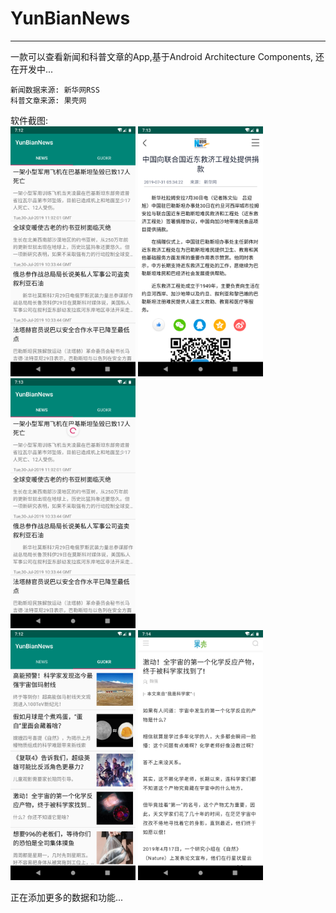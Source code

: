 # YunBianNews
--------------
一款可以查看新闻和科普文章的App,基于Android Architecture Components, 还在开发中...
    
    新闻数据来源: 新华网RSS
    科普文章来源: 果壳网

软件截图:<br>
<img src="https://raw.githubusercontent.com/PetitsRaids/YunBianNews/master/app/screenshot/news.png" width=200/>
<img src="https://raw.githubusercontent.com/PetitsRaids/YunBianNews/master/app/screenshot/news_detail.png" width=200/>
<img src="https://raw.githubusercontent.com/PetitsRaids/YunBianNews/master/app/screenshot/refreshing.png" width=200/>
<br>
<img src="https://raw.githubusercontent.com/PetitsRaids/YunBianNews/master/app/screenshot/guokr.png" width=200/>
<img src="https://raw.githubusercontent.com/PetitsRaids/YunBianNews/master/app/screenshot/guokr_detail.png" width=200/>

正在添加更多的数据和功能...
